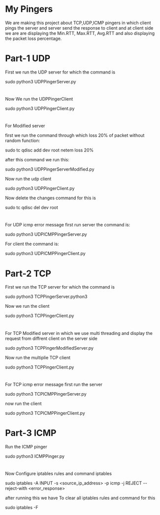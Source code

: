 
# My Pingers

We are making this project about TCP,UDP,ICMP pingers in which client pings the server and server send the response to client and at client side we are are displaying the Min.RTT, Max.RTT, Avg.RTT and also displaying the packet loss percentage. 

# Part-1 UDP

First we run the UDP server for which the command is

sudo python3 UDPPingerServer.py
#
Now We run the UDPPingerClient

sudo python3 UDPPingerClient.py
#
For Modified server

first we run the command through which loss 20% of packet without random function:

sudo tc qdisc add dev <interface name> root netem loss 20%

after this command we run this:

sudo python3 UDPPingerServerModified.py

Now run the udp client   

sudo python3 UDPPingerClient.py

Now delete the changes command for this is   

sudo tc qdisc del dev <interface name> root


#
For UDP icmp error message first run server the command is:

sudo python3 UDPICMPPingerServer.py

For client the command is:

sudo python3 UDPICMPPingerClient.py


#
# Part-2 TCP
First we run the TCP server for which the command is

sudo python3 TCPPingerServer.python3

Now we run the client 

sudo python3 TCPPingerClient.py
#
For TCP Modified server in which we use multi threading and display the request from diffrent client on the server side

sudo python3 TCPPingerModifiedServer.py

Now run the multiplie TCP client

sudo python3 TCPPingerClient.py
#
For TCP icmp error message first run the server

sudo python3 TCPICMPPingerServer.py

now run the client 

sudo python3 TCPICMPPingerClient.py
#

# Part-3 ICMP

Run the ICMP pinger

sudo python3 ICMPPinger.py
#
Now Configure iptables rules and command iptables

sudo iptables -A INPUT -s <source_ip_address> -p icmp -j REJECT
--reject-with <error_response>

after running this we have To clear all iptables rules and command for this

sudo iptables -F
#


